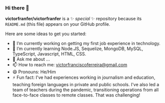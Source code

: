 ### Hi there 👋

**victorfranfer/victorfranfer** is a ✨ _special_ ✨ repository because its `README.md` (this file) appears on your GitHub profile.

Here are some ideas to get you started:

- 🔭 I’m currently working on getting my first job experience in technology.
- 🌱 I’m currently learning Node.JS, Sequelize, MongoDB, MySQL, TypeScript, Javascript, HTML, CSS.
- 💬 Ask me about ...
- 📫 How to reach me: victorfranciscoferreira@gmail.com
- 😄 Pronouns: He/Him
- ⚡ Fun fact: I've had experiences working in journalism and education, teaching foreign languages in private and public schools. I've also led a team of teachers during the pandemic, transitioning operations from all face-to-face classes to remote classes. That was challenging!
